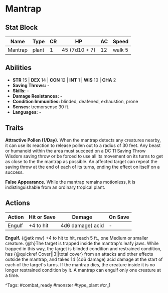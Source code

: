 # Mantrap

## Stat Block

| Name | Type | CR | HP | AC | Speed |
|------|------|----|----|----|-------|
| Mantrap | plant | 1 | 45 (7d10 + 7) | 12 | walk 5 |

## Abilities

- **STR** 15 | **DEX** 14 | **CON** 12 | **INT** 1 | **WIS** 10 | **CHA** 2
- **Saving Throws:** -  
- **Skills:** -  
- **Damage Resistances:** -  
- **Condition Immunities:** blinded, deafened, exhaustion, prone  
- **Senses:** tremorsense 30 ft.  
- **Languages:** -

## Traits

**Attractive Pollen (1/Day).** When the mantrap detects any creatures nearby, it can use its reaction to release pollen out to a radius of 30 feet. Any beast or humanoid within the area must succeed on a DC 11 Saving Throw Wisdom saving throw or be forced to use all its movement on its turns to get as close to the the mantrap as possible. An affected target can repeat the saving throw at the end of each of its turns, ending the effect on itself on a success.

**False Appearance.** While the mantrap remains motionless, it is indistinguishable from an ordinary tropical plant.


## Actions

| Action | Hit or Save | Damage | On Save |
|--------|--------------|--------|----------|
| Engulf | +4 to hit | 4d6 damage) acid | - |

**Engulf.** {@atk mw} +4 to hit to hit, reach 5 ft., one Medium or smaller creature. {@h}The target is trapped inside the mantrap's leafy jaws. While trapped in this way, the target is blinded condition and restrained condition, has {@quickref Cover||3||total cover} from an attacks and other effects outside the mantrap, and takes 14 (4d6 damage) acid damage at the start of each of the target's turns. If the mantrap dies, the creature inside it is no longer restrained condition by it. A mantrap can engulf only one creature at a time.


^Tags: #combat_ready #monster #type_plant #cr_1